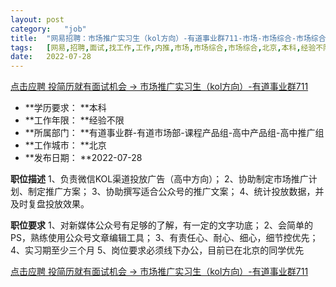 ```yaml
---
layout:	post
category:	"job"
title:	"网易招聘：市场推广实习生（kol方向）-有道事业群711-市场-市场综合-市场综合-北京本科经验不限"
tags:	[网易,招聘,面试,找工作,工作,内推,市场,市场综合,市场综合,北京,本科,经验不限]
date:	2022-07-28
---
```


[点击应聘 投简历就有面试机会 -> 市场推广实习生（kol方向）-有道事业群711](http://mobile.bole.netease.com/bole/boleDetail?id=41891&employeeId=346f03c3cda5f04c&key=all)



- **学历要求： **本科
- **工作年限： **经验不限
- **所属部门： **有道事业群-有道市场部-课程产品组-高中产品组-高中推广组
- **工作城市： **北京
- **发布日期： **2022-07-28



**职位描述**
1、负责微信KOL渠道投放广告（高中方向）；
2、协助制定市场推广计划、制定推广方案；
3、协助撰写适合公众号的推广文案；
4、统计投放数据，并及时复盘投放效果。



**职位要求**
1、对新媒体公众号有足够的了解，有一定的文字功底；
2、会简单的PS，熟练使用公众号文章编辑工具；
3、有责任心、耐心、细心，细节控优先；
4、实习期至少三个月
5、岗位要求必须线下办公，目前已在北京的同学优先



[点击应聘 投简历就有面试机会 -> 市场推广实习生（kol方向）-有道事业群711](http://mobile.bole.netease.com/bole/boleDetail?id=41891&employeeId=346f03c3cda5f04c&key=all)